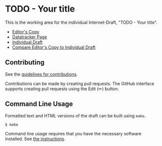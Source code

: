# TODO - Your title

This is the working area for the individual Internet-Draft, "TODO - Your title".

* [Editor's Copy](https://karldyson.github.io/draft-dyson-dnssec-policy-initialisation/#go.draft-dyson-dnssec-policy-initialisation.html)
* [Datatracker Page](https://datatracker.ietf.org/doc/draft-dyson-dnssec-policy-initialisation)
* [Individual Draft](https://datatracker.ietf.org/doc/html/draft-dyson-dnssec-policy-initialisation)
* [Compare Editor's Copy to Individual Draft](https://karldyson.github.io/draft-dyson-dnssec-policy-initialisation/#go.draft-dyson-dnssec-policy-initialisation.diff)


## Contributing

See the
[guidelines for contributions](https://github.com/karldyson/draft-dyson-dnssec-policy-initialisation/blob/main/CONTRIBUTING.md).

Contributions can be made by creating pull requests.
The GitHub interface supports creating pull requests using the Edit (✏) button.


## Command Line Usage

Formatted text and HTML versions of the draft can be built using `make`.

```sh
$ make
```

Command line usage requires that you have the necessary software installed.  See
[the instructions](https://github.com/martinthomson/i-d-template/blob/main/doc/SETUP.md).

